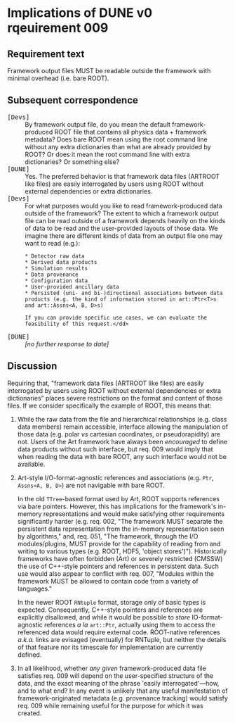# Implications of DUNE v0 rqeuirement 009 #

## Requirement text

Framework output files MUST be readable outside the framework with minimal overhead (i.e. bare ROOT).

## Subsequent correspondence

<dl>
<dt><tt>[Devs]</tt></dt>
<dd>By framework output file, do you mean the default framework-produced ROOT file that contains all physics data + framework metadata?  Does bare ROOT mean using the root command line without any extra dictionaries than what are already provided by ROOT?  Or does it mean the root command line with extra dictionaries?  Or something else?</dd>

<dt><tt>[DUNE]</tt></dt>
<dd>Yes. The preferred behavior is that framework data files (ARTROOT like files) are easily interrogated by users using ROOT without external dependencies or extra dictionaries.</dd>

<dt><tt>[Devs]</tt></dt>
<dd>For what purposes would you like to read framework-produced data outside of the framework? The extent to which a framework output file can be read outside of a framework depends heavily on the kinds of data to be read and the user-provided layouts of those data. We imagine there are different kinds of data from an output file one may want to read (e.g.):

    * Detector raw data
    * Derived data products
    * Simulation results
    * Data provenance
    * Configuration data
    * User-provided ancillary data
    * Persisted (uni- and bi-)directional associations between data products (e.g. the kind of information stored in art::Ptr<T>s and art::Assns<A, B, D>s)

    If you can provide specific use cases, we can evaluate the feasibility of this request.</dd>

<dt><tt>[DUNE]</tt></dt>
<dd><em>[no further response to date]</em></dd>
</dl>

## Discussion

Requiring that, "framework data files (ARTROOT like files) are easily interrogated by users using ROOT without external dependencies or extra dictionaries" places severe restrictions on the format and content of those files. If we consider specifically the example of ROOT, this means that:

1. While the raw data from the file and hierarchical relationships (e.g. class data members) remain accessible, interface allowing the manipulation of those data (e.g. polar _vs_ cartesian coordinates, or pseudorapidity) are not. Users of the Art framework have always been _encouraged_ to define data products without such interface, but req. 009 would imply that when reading the data with bare ROOT, any such interface would not be available.

1. Art-style I/O-format-agnostic references and associations (e.g. `Ptr`, `Assns<A, B, D>`) are not navigable with bare ROOT.

   In the old `TTree`-based format used by Art, ROOT supports references via bare pointers. However, this has implications for the framework's in-memory representations and would make satisfying other requirements significantly harder (e.g. req. 002, "The framework MUST separate the persistent data representation from the in-memory representation seen by algorithms," and, req. 051, "The framework, through the I/O modules/plugins, MUST provide for the capability of reading from and writing to various types (e.g. ROOT, HDF5, 'object stores')"). Historically frameworks have often forbidden (Art) or severely restricted (CMSSW) the use of C++-style pointers and references in persistent data. Such use would also appear to conflict with req. 007, "Modules within the framework MUST be allowed to contain code from a variety of languages."
   
   In the newer ROOT `RNtuple` format, storage only of basic types is expected. Consequently, C++-style pointers and references are explicitly disallowed, and while it would be possible to _store_ IO-format-agnostic references _a la_ `art::Ptr`, actually using them to access the referenced data would require external code. ROOT-native references _a.k.a._ links are evisaged (eventually) for RNTuple, but neither the details of that feature nor its timescale for implementation are currently defined.

1. In all likelihood, whether _any given_ framework-produced data file satisfies req. 009 will depend on the user-specified structure of the data, and the exact meaning of the phrase 'easily interrogated'—how, and to what end? In any event is unlikely that any useful manifestation of framework-originated metadata (e.g. provenance tracking) would satisfy req. 009 while remaining useful for the purpose for which it was created.
